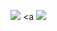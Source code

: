 <a href="https://codeclimate.com/github/codeclimate/codeclimate/maintainability"><img src="https://api.codeclimate.com/v1/badges/a99a88d28ad37a79dbf6/maintainability" /></a>
<a <img src="https://travis-ci.org/InnerImmolation/project-lvl1-s466.svg?branch=master" /></a>
